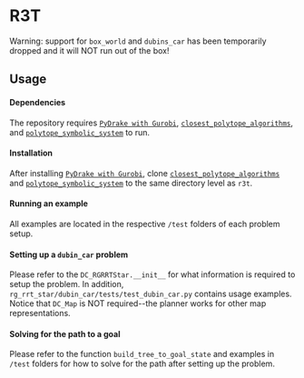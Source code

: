 # R3T
Warning: support for `box_world` and `dubins_car` has been temporarily dropped and it will NOT run out of the box!

## Usage

#### Dependencies
The repository requires [`PyDrake with Gurobi`](https://drake.mit.edu/python_bindings.html), [`closest_polytope_algorithms`](https://github.com/wualbert/closest_polytope_algorithms.git), and [`polytope_symbolic_system`](https://github.com/wualbert/closest_polytope_algorithms.git) to run.

#### Installation
After installing [`PyDrake with Gurobi`](https://drake.mit.edu/python_bindings.html), clone [`closest_polytope_algorithms`](https://github.com/wualbert/closest_polytope_algorithms.git) and [`polytope_symbolic_system`](https://github.com/wualbert/closest_polytope_algorithms.git) to the same directory level as `r3t`.

#### Running an example
All examples are located in the respective `/test` folders of each problem setup.

#### Setting up a `dubin_car` problem
Please refer to the `DC_RGRRTStar.__init__` for what information is required to setup the problem. In addition, `rg_rrt_star/dubin_car/tests/test_dubin_car.py` contains usage examples. Notice that `DC_Map` is NOT required--the planner works for other map representations.

#### Solving for the path to a goal
Please refer to the function `build_tree_to_goal_state` and examples in `/test` folders for how to solve for the path after setting up the problem.
